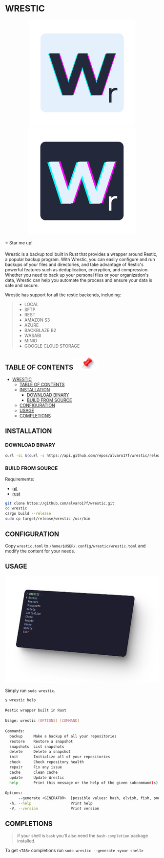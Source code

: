 # WRESTIC

<div align="middle">
  <img src="misc/wr_light.svg#gh-dark-mode-only" height="350" />
  <img src="misc/wr_dark.svg#gh-light-mode-only" height="350" />
</div>

:star: Star me up!

Wrestic is a backup tool built in Rust that provides a wrapper around Restic, a popular backup program. With Wrestic, you can easily configure and run backups of your files and directories, and take advantage of Restic's powerful features such as deduplication, encryption, and compression. Whether you need to back up your personal files or your organization's data, Wrestic can help you automate the process and ensure your data is safe and secure.

Wrestic has support for all the restic backends, including:

> - LOCAL
> - SFTP
> - REST
> - AMAZON S3
> - AZURE
> - BACKBLAZE B2
> - WASABI
> - MINIO
> - GOOGLE CLOUD STORAGE

## TABLE OF CONTENTS[![](https://raw.githubusercontent.com/aregtech/areg-sdk/master/docs/img/pin.svg)](#table-of-contents)
- [WRESTIC](#wrestic)
  - [TABLE OF CONTENTS](#table-of-contents)
  - [INSTALLATION](#installation)
    - [DOWNLOAD BINARY](#download-binary)
    - [BUILD FROM SOURCE](#build-from-source)
  - [CONFIGURATION](#configuration)
  - [USAGE](#usage)
  - [COMPLETIONS](#completions)



## INSTALLATION

### DOWNLOAD BINARY

```sh
curl -sL $(curl -s https://api.github.com/repos/alvaro17f/wrestic/releases/latest | grep browser_download_url | cut -d '"' -f 4) | sudo tar zxf - -C /usr/bin --overwrite
```

### BUILD FROM SOURCE
Requirements:
- [git](https://git-scm.com/)
- [rust](https://rust-lang.org/)

```sh
git clone https://github.com/alvaro17f/wrestic.git
cd wrestic
cargo build --release
sudo cp target/release/wrestic /usr/bin
```

## CONFIGURATION

Copy `wrestic.toml` to `/home/$USER/.config/wrestic/wrestic.toml` and modify the content for your needs.

## USAGE

<div align="middle">
  <img src="misc/wrestic_mockup.png" height="350" /> 
</div>

Simply run `sudo wrestic`.

```sh
$ wrestic help

Restic wrapper built in Rust

Usage: wrestic [OPTIONS] [COMMAND]

Commands:
  backup     Make a backup of all your repositories
  restore    Restore a snapshot
  snapshots  List snapshots
  delete     Delete a snapshot
  init       Initialize all of your repositories
  check      Check repository health
  repair     Fix any issue
  cache      Clean cache
  update     Update Wrestic
  help       Print this message or the help of the given subcommand(s)

Options:
      --generate <GENERATOR>  [possible values: bash, elvish, fish, powershell, zsh]
  -h, --help                  Print help
  -V, --version               Print version

```

## COMPLETIONS

> if your shell is `bash` you'll also need the `bash-completion` package installed.

To get `<TAB>` completions run `sudo wrestic --generate <your shell>`
